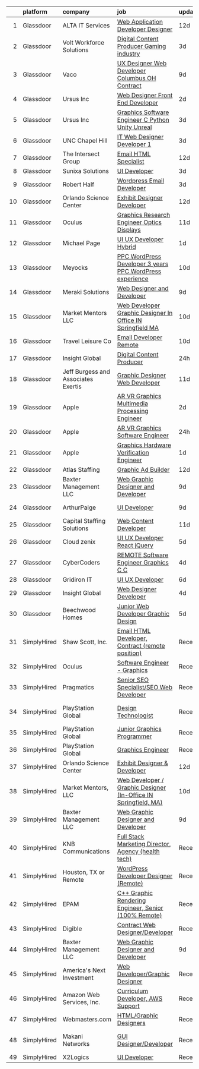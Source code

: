 

|    | platform    | company                             | job                                                                                                                                                                                                                                                                                                                                                                                                                                                                                                                                                                                                                                                                                                                                                                                                                                                                                                                                                                                                                                                                                                                                                                                                                                                                                                                                                                                                                                                                                | update_time   | location            |
|---:|:------------|:------------------------------------|:-----------------------------------------------------------------------------------------------------------------------------------------------------------------------------------------------------------------------------------------------------------------------------------------------------------------------------------------------------------------------------------------------------------------------------------------------------------------------------------------------------------------------------------------------------------------------------------------------------------------------------------------------------------------------------------------------------------------------------------------------------------------------------------------------------------------------------------------------------------------------------------------------------------------------------------------------------------------------------------------------------------------------------------------------------------------------------------------------------------------------------------------------------------------------------------------------------------------------------------------------------------------------------------------------------------------------------------------------------------------------------------------------------------------------------------------------------------------------------------|:--------------|:--------------------|
|  1 | Glassdoor   | ALTA IT Services                    | [Web Application Developer   Designer](https://www.glassdoor.com/partner/jobListing.htm?pos=117&ao=1110586&s=58&guid=00000182e87031a4a2aaee04c574793e&src=GD_JOB_AD&t=SR&vt=w&cs=1_7fb2e3fd&cb=1661757043405&jobListingId=1008074200137&cpc=AC285F3A3ECA6BB0&jrtk=3-0-1gbk70cedkf39801-1gbk70ceqgrhn800-6c28291b72e36d00--6NYlbfkN0AXtvPDqDev6liskt-h_3vAUEMM26GmMOlWYCAn-kvNiXTWhOpXUsJAjGAig0pzkvYTj5MpeYtT_Tmk-_-5cLLnfKUOLtxlawba1a0ORZ_EkEUPx3Uxx3WchkhaXG76t2wO3Zmy83JQTWS_qBNlzXZuhn5agtDBqi3R42fCLwZZH4ep6vfa0yccbETx9k3C_SZb1rP_oX_MXMZc_xQfshMbtH61bgqz23ZgnZLtm1Gng2eVqWuYD1P7FOBOIpfbhiEkMBgxyGdxhewxezlaBACNe0xudvZOpeB2Pjw7qMgNm4NX3igPpJJHcAjJ7ijvD-O0FREz4545HLHZcK2D6yTuHaJQlcySLD1lU_tAzfDY5ZBbaj96liVLXXIORRN1tbEs71kegAHyGH165oitms9UWf4zHDpHuQLreoIDFKGYrAS-gb5IOw_Mt1hlbGamIC64gkYwDRPSjO-foVwQBoC1x86kPgA4CD92zZth30xnrR8hU6LOH4ow4_md9d2QWGBDDLm79kMVLY-8bGO38wfvMHzX-1zJ_ANPYUrjlVmNxtv3TcN7Hxg8rKN85fsQXvPmmqkheJg0y2Ai3DbAd0MiP0WgHi2m-TccplGGKE7B-399H53-edYH_BVoqT7TnSw%3D)                                                                                                                                                                                                                                                                                                                                                                                                                                                                           | 12d           | Washington, DC      |
|  2 | Glassdoor   | Volt Workforce Solutions            | [Digital Content Producer Gaming industry](https://www.glassdoor.com/partner/jobListing.htm?pos=123&ao=1110586&s=58&guid=00000182e87031a4a2aaee04c574793e&src=GD_JOB_AD&t=SR&vt=w&ea=1&cs=1_60e89627&cb=1661757043406&jobListingId=1008094475593&cpc=F41FEAB56D215062&jrtk=3-0-1gbk70cedkf39801-1gbk70ceqgrhn800-2bce4f0595faaa95--6NYlbfkN0Dw5YS5k2p9urruc14icYN1MKKvJIN3Kd2XbyQRMSdz9Vq1-T5-D1XBTngNFaA8imZC99fAmi4yc9ZgG-uVQ87TXHMqtyGsnrztuPbyDs_72XCGulqEuxmZtrcVVjnM5_He4PP2dLJV-EXURe5RD43qkcCc3ceUlE0Ys6tHfDjVoDSGxzVvBtzsrzzhXH91cMtkqju9smycxPxO75tIL1aUBt7Qin8oJBvcwiOQKWjZh4OnBo92Hf0l8tlDe_oBKZqZCK-XCR4AqY4EfuPy7B1KZRk6GSxNmL8QSc47NPU2Wb2cQJfQP8v9hGhHhPlQ3JhW9btCbscqQ8XEr-GdKYy41np3xxChc50eDjdGIeFBlNPLM_vFmxKClPdrAXzVsvCObyEAF6xDMAC9cOLEUQEhKtSf3wx7lV6MtHnz20It9h-9qRZtYc9Zss-S8nzJ2OT4LUPPVcIMuERKFeHqheKPPx0fR_AwhoLtPyND_4OM6jPg1BqTbu5DBnlYKVd2D7AKL0QiJt6hFu7GETlskT7-smPMYNb2A7OJFUPKZIvnczrYC-WSJ2XRiWeW5xrLzQDj-dfewcShew%3D%3D)                                                                                                                                                                                                                                                                                                                                                                                                                                                                                                                    | 3d            | Foothill Ranch, CA  |
|  3 | Glassdoor   | Vaco                                | [UX Designer  Web Developer    Columbus  OH   Contract](https://www.glassdoor.com/partner/jobListing.htm?pos=121&ao=1110586&s=58&guid=00000182e87031a4a2aaee04c574793e&src=GD_JOB_AD&t=SR&vt=w&ea=1&cs=1_38364278&cb=1661757043406&jobListingId=1008081445097&cpc=6FC5BA77C9A4CD78&jrtk=3-0-1gbk70cedkf39801-1gbk70ceqgrhn800-49a826265b10ae96--6NYlbfkN0D_sybMACCpf9B-677oK5j6rPldVB6BlrVvFjO_o-GJZbzuF-qh4PxErFUqfUsv_6u-7anCP2QzwgZ2b5Nxma_Cmyz3dwaQ5mAwI2p9kjSwVP2lokha-mPe8DNosJknwz-6_MCKUySezjGZobf7miY0KuzK872jTNLCHoWH1v03sbwoFj0Vvp289MRhEdvO7Ij4uCbxQ0_fad9GGp-ggI-pBpVZ0NUyobMIZYA3uhwPfl2igNRFN5VU3l-aj6TMtmSaQafzzIdrV2eOenvsTi6xMiuAuDMxpY8hpIwNHv3MAILERLFOMRmCePjzypzKEYnXmnBw0nxTP66GExogMoSNuYsjKHBKpzlCrrFZ-ajC4SlXiOAYXRB0Bm9Ya4LNjnlD_NRDNv2y3UJifRoh_lBPT3dqL8DmHdJD29y27eE_CLgQP5GFF6PGvsek2PXbWi5ST-hrR6iLQDOW2Rwuk3_Hu2hy_q4pjO7_phLKZVj8CvMXkELuJ0fWdLPakUOXEASQpSn8nL5V7Tl28hmg49kdaYVXxZvod2hH8Lf1LxmXQNuJ_RKBiz77)                                                                                                                                                                                                                                                                                                                                                                                                                                                                                                                                   | 9d            | Columbus, OH        |
|  4 | Glassdoor   | Ursus  Inc                          | [Web Designer   Front End Developer](https://www.glassdoor.com/partner/jobListing.htm?pos=108&ao=1110586&s=58&guid=00000182e87031a4a2aaee04c574793e&src=GD_JOB_AD&t=SR&vt=w&ea=1&cs=1_a766f116&cb=1661757043405&jobListingId=1008097361956&cpc=C4A69CCDBB3B9599&jrtk=3-0-1gbk70cedkf39801-1gbk70ceqgrhn800-0ea09b14e2348c5f--6NYlbfkN0CT8vBT9H5mqECx2dfLV_FONLPDKpIRssxVwtj05Tmm4rA5I0VNOPdM1oYsK66ov5pqYS3gXk2ozh0lVEZwzGOqZs8rlCBef2uQoy630wv6aUBqB1D9vjbSnni5WCVaS2e0KhCWi_8-XMv97hUEg7H9r8pKMO8klnwzDsU9mPVyqE5wVDnTov1Pu_UnRYhnE0_Osqvwl8WORWgB_kOjxQQLPQWG-NWIcptfTftC_xvyt1c40uobZ403OrjOg5_p8zqz3cLzwrnHTjqWeFEhkd7FYyVcjiJCMFkVznphRmtkhKbL2ZU9aWVWUjChbdkFdlAiu4tIvv-tEhlvNaragy1ZQhsvGhOC5anf8D4yfIGDJbK-bmh5xwt1uscED6ao3EPCxdfHKv4RZ6Q3-m_MTe1dE6Nugv26rrW9yIa8ooHEPIgJzYTeC7TeJ6xGxEjr0Q_LC6p6H5q3S5tqAKobaBFAUOLFzaYkqfIpaIqeaY4SwUD9iRsNH0MDlFD8Uz6pxRt8I4z-GU7rkwUXihI9ZNdoJwLc5qDZPuqHZemkAKzQBGW5EUq6lGhQQBA2knDhGaIuS5n9r61cg1EqbyxjjV8C9ND-S7rhw5c0UuGv9ZR77Nl3Mcs9e79SQiUjevkq6AmfFVCKZtcnlL_SH0aM2g-UxFSYDuhLkDFHqibFl9y-AN3aVHwvCOJxW_GYP1Y47O8W4bBbtYC1n7XBu7GJaz3GNFv2c3tAWy6CuimIycWVvy7r7o0bqSAI8BO4J-5ZDAs0DXoIwqVRs-dwS9eVhzF4gx2zadANfkJH2ye_8yPbEGa_HSFlGlsohEvNRsyD65ec-tYN_94uZTGtbqIQxtowlbX9iNMFKGS9Gttpezl5CvuW73cPx3okpQ_ks1YggSVOVeMpTRsbeaTGXmhmxHs-0IeoXqSJsphgkyAvrYS7iWPeV3PQrmJJ3VSVIyxekFNBlADt8ahOZwqxAjt5WxGFVWFkBCYWwlfh8FeNw7KiXkqslyO7cg0uz0gOOHF1cbY%3D)                                                                        | 2d            | Brisbane, CA        |
|  5 | Glassdoor   | Ursus  Inc                          | [Graphics Software Engineer   C   Python Unity Unreal](https://www.glassdoor.com/partner/jobListing.htm?pos=116&ao=1110586&s=58&guid=00000182e87031a4a2aaee04c574793e&src=GD_JOB_AD&t=SR&vt=w&ea=1&cs=1_9df5761e&cb=1661757043406&jobListingId=1008094033133&cpc=B101C867B3EF2D75&jrtk=3-0-1gbk70cedkf39801-1gbk70ceqgrhn800-a503bf67493adf7c--6NYlbfkN0CT8vBT9H5mqECx2dfLV_FONLPDKpIRssxVwtj05Tmm4rA5I0VNOPdM1oYsK66ov5ozRYF8l6lSbj2w8mnkxNtzPvq4xrxWyHAas6Dg1kdrUOgJv2YyZkHQbFM2OivhpugmqZ5om6MWAcpLRyZ6gIQlFMLi08SCGusRRvhDyvVeMX8DUUTJXmTx6nw7SsSZdq8Nt-8KK_5o4vH15EibFmTTp8ytDggw_ewlPkDrXh-xoNpk42rGPX8WrmLj9WET0I6dPhj6yNieG23cgjyuYrAZTWgA_m_BaYOpu9d7djE9YsxGZkkraPINNrJ6scFPNkbMRvgGsS-qsSSUFneYLkAQ5qWjDjR8zvg9r-eSTAiaxH5KmWtjRTFXrkE8Tn1BqkIRrEyaz29yWwzEmQPYB09daJUZZ61od8kUYjjiOiD1Ws78nArJeRWIWITuf2oHI5q0TH_sDWg5uzmCHNfg8BkolmWD5n9dqjfl4uOIri4qlHTnamThVOqo1tNi5mqAT3vUIafGV7GyltbgrgYuIevjQbmwR_ab2Xo8ONe-bXu9lF9VUIsWjjnXgwlwElvljlWEvlbWAGLHRz7P1vm74BTCNUjvKq0eCkHCGyn52RghCAtGge92m4tZ3-K0dOwk-5gTkl1bGnefAffFLydhNwGDwucQgTLe9UF2_gEM3vXgs7rCG-IluRq9lg9SW5_KgZTmgTMhEwc80WcrWatNQcXt_sQSgUMSN4VzqbCmQ6Nsns8ig8zUqkUVvDriJypPERtGTBU9p8Gtad3ZDFp63kylBxgn1ohmyoNxVGa5W5p9I3aTMXEzPRV1xC7YqAMM0pdVdYXhI5iclU167CYNqzkFHvyorlTwid65CK9FHsu6UnqznN7Jj-ljoVSFI6o3oK-2-b7kUr5BIP7FYb9rZe8t_qofkI6p_lJIEADJBROJ02qlIexS5-aGkJfNI5MN4YzI0tO61uxcevfA0lE8O05TPwlwpwGUVFygkBwvbQnF2H5l-4zubnDm9pc8JqK5YSQ%3D)                                                      | 3d            | Redmond, WA         |
|  6 | Glassdoor   | UNC Chapel Hill                     | [IT Web Designer Developer   1](https://www.glassdoor.com/partner/jobListing.htm?pos=129&ao=1136043&s=58&guid=00000182e87031a4a2aaee04c574793e&src=GD_JOB_AD&t=SR&vt=w&cs=1_23acbb2d&cb=1661757043406&jobListingId=1008094021401&jrtk=3-0-1gbk70cedkf39801-1gbk70ceqgrhn800-66c7d0f1ba60b7fa-)                                                                                                                                                                                                                                                                                                                                                                                                                                                                                                                                                                                                                                                                                                                                                                                                                                                                                                                                                                                                                                                                                                                                                                                     | 3d            | Chapel Hill, NC     |
|  7 | Glassdoor   | The Intersect Group                 | [Email HTML Specialist](https://www.glassdoor.com/partner/jobListing.htm?pos=120&ao=1110586&s=58&guid=00000182e87031a4a2aaee04c574793e&src=GD_JOB_AD&t=SR&vt=w&ea=1&cs=1_d3fdd1b7&cb=1661757043406&jobListingId=1008074370447&cpc=C4A69CCDBB3B9599&jrtk=3-0-1gbk70cedkf39801-1gbk70ceqgrhn800-22c56744a00dd6d9--6NYlbfkN0D3PcU9heefYh9TtgByvMoljOix8d9QGO4-sOduKDD9bT1jZI9CfBWrR-yhgruQBi7BODCzZdeBCVxltjTcoLfa9fjLk7NMFbxIrl9F5qP5psuaO9TR_rl8p70B1b0bwKQhJG9MZh2IuOyJto0tZsNoJrw3F83L99OynJJIDCLJuZYXtySHDGkwyagBHaLJOENqOTikeeJoiLKfAHw-OvY2Q3d09VjnJ9bXIExJWA46X_EzU9SUUje-CSYwgTxLyZiHeSn_VbyQgxSMhOGih_Km2gGw0R51bM3-w0DsPmfhMBtJ_uL1Tgjdhz6N_Ee8uk6OV699gWXM0qSWNLoCS7KS3qFFamoZSaDjRkE1HSw5F1jBYNzOJwXYYSYAO6efUpzPKZmbaefMuGQltCLxrO01GDvqPAJTGtprEpAvPafT--o6oVbMuH1fUUT6rPR9D-g6YKsn-3qqfA2qJfsh2aikVDFxI6mEEwXpwo4UsKNKiRz4_GOmIyyIx0IttJ4Cy2RLHbAqZ-2v1g%3D%3D)                                                                                                                                                                                                                                                                                                                                                                                                                                                                                                                                                                                                       | 12d           | Plano, TX           |
|  8 | Glassdoor   | Sunixa Solutions                    | [UI Developer](https://www.glassdoor.com/partner/jobListing.htm?pos=122&ao=1136043&s=58&guid=00000182e87031a4a2aaee04c574793e&src=GD_JOB_AD&t=SR&vt=w&ea=1&cs=1_4ab06d91&cb=1661757043406&jobListingId=1008093911276&jrtk=3-0-1gbk70cedkf39801-1gbk70ceqgrhn800-c12d46be60d48c3b-)                                                                                                                                                                                                                                                                                                                                                                                                                                                                                                                                                                                                                                                                                                                                                                                                                                                                                                                                                                                                                                                                                                                                                                                                 | 3d            | Remote              |
|  9 | Glassdoor   | Robert Half                         | [Wordpress   Email Developer](https://www.glassdoor.com/partner/jobListing.htm?pos=115&ao=1110586&s=58&guid=00000182e87031a4a2aaee04c574793e&src=GD_JOB_AD&t=SR&vt=w&ea=1&cs=1_42142d1e&cb=1661757043405&jobListingId=1008094129687&cpc=AC285F3A3ECA6BB0&jrtk=3-0-1gbk70cedkf39801-1gbk70ceqgrhn800-ad7dca65617e0862--6NYlbfkN0CpzDdaQkua3np5pkmj49lKioZwmwxQ-yx5plwbYmV_M5St0DD8rCm1QOzbrT0uKPiU_YETN9OZWMAYvqAVvziqv0tWsrBfb9XVS8QENNzubeY7G6pOuSsVR_Tq1gxuSk7IeFfqtB3CnThl0DH_25wsSZP4PnG5aKHY3c3LAFTVFarcDktJB3b6DpN8d-Plti6m5xPGkuF3_HABIDR_xj-05iw4XiryHnLwznXlo7cVuA8GTlU-Tassa8LedsV3VoHOFUwutYJKknqI0KU0clx7VF1jlBwF-vu4KOP1kynlh4eN-owXu6FEKMdYVfo6X2m2hY98YtVEo05rxCYX8sdb9KVL_PMHQoUo1HKqg_2Jj_2mOwhZYtEjh9ULyk8_vE2SncJNgLdqOfLAs-0FF5hB1DDUIyAIGZVrFfZuv9vM2lXjiWCOiVSHowaM2LbZpQ2JBPdUnUNtjqKhX3A6i-n6Ckw0qw1kfGLjuGqMzfpQdGpTRL1HOCKWJ3bv5840oK7RUBj1ivS7kegB18ow-RbOMXS_hSLmE3k7VRI13wIjj87qOSQejqorsFNBJoe89DM%3D)                                                                                                                                                                                                                                                                                                                                                                                                                                                                                                                                               | 3d            | Minneapolis, MN     |
| 10 | Glassdoor   | Orlando Science Center              | [Exhibit Designer   Developer](https://www.glassdoor.com/partner/jobListing.htm?pos=102&ao=1110586&s=58&guid=00000182e87031a4a2aaee04c574793e&src=GD_JOB_AD&t=SR&vt=w&ea=1&cs=1_705add3b&cb=1661757043403&jobListingId=1008073917846&cpc=D975E6D323D47586&jrtk=3-0-1gbk70cedkf39801-1gbk70ceqgrhn800-19530d0494599900--6NYlbfkN0Dlo60a_d6b-ZbHMAl1R6dg8b70dlJGCHmV1YUp37ql6Hlxf0AnVUQRHMpH0SGJAODkvMvtI4dD_VJ0FBAIEo24wrR-cBIVwY62V4nP7xc-cspw_Gy2QAJq22aWSQK0-k-P8GtrQKWis7qdeFrSuAc2CL0nTVehODDXxeTLKoX6ib_LUZVjOw0QBorjH4VwKi0i4V7mWvOGEwSLYBxS7zLtNEFBghateqrg2I_9kVtmnvrxgVqo6XkJYNGI33x1hZ4feeF_MWyR1m2dSfLLA0tHhSKGWkgE3ZKVaXg41reOQm5cqlCyCix6DbaeJ8VVibB_A99darXV6EtnJwHU0RJj20Uc2SsVQdd4YQuYkA64jUG6nxyfmnbZo97Gq6bDla81lWmCPT0sp8o_XwXMOrcm-zKEEJZY4Yjz19XBBtigr4j-EXJIA6esQ0PJMyczHNSSgWdn_JkAuVzR-cphlAtIeWf6ojqszRVglZMGp3fVKEFlZs6zZaBSya1p8SjUuG5fahecXqVEBg%3D%3D)                                                                                                                                                                                                                                                                                                                                                                                                                                                                                                                                                                                                | 12d           | Orlando, FL         |
| 11 | Glassdoor   | Oculus                              | [Graphics Research Engineer   Optics   Displays](https://www.glassdoor.com/partner/jobListing.htm?pos=109&ao=1110586&s=58&guid=00000182e87031a4a2aaee04c574793e&src=GD_JOB_AD&t=SR&vt=w&cs=1_43e15ccb&cb=1661757043404&jobListingId=1008077457927&cpc=FAE5E775D180B2FB&jrtk=3-0-1gbk70cedkf39801-1gbk70ceqgrhn800-ef44fb719727a8bc--6NYlbfkN0DYl4UJW4r1Vl7FEn6T9F-rD9lpC-0oMJVSiWjK_MGUd8e8cHXcpv6KPyjLHZEfqkXGgj9g3yMP8WBskLw8Z33akGOFyRhnVvFUcab6l4hdzH_rbNwh_JgEQd7Civ74f2U5AHnFCbn-WchGtEeP2VCWodfz_h3UWLVa38femHmi7XXVvL8zU76LUIBe236O9d6Q61IIbkKHAxlydX_RZrEM9zMRQ9Lr2dJFhAY8kF_jYDDeqEMI3VaM211qIp8JyfPZstXYACuOJuMfuMvyz0p3uQ14kGoRIK9OpmGA8a8j3TkpwJGIk7B_-PPrEitG5IEA9Pa1Nf5v2Hpogp7FdP6KOtEUUVbmYgUsEC4K1oDQHBEeBzPPL9SY3t7mgBKEJsp-KDI198rrM2BBGTDO8aXcu7swuNEQXQiSphFn9-LTHfqPyf0IG4nix4nDirZcAqPvqBuS2Td0VHt9Jhxdaa5Jj7batf0aK1GFJ_dpotR36xoLCyY_OVBTNeFaL3mqNg2agRtYhs0aQthn80rpO1oe8hGV0bppvnY6cpgylwgdqhE8o51zfokw4Ro1xV1RLbYrbn4aRIYlDyhisRzLJnNQ3iyPqesJj1i8y9rdPxsXV2DjUaCfws61z_XoecBaSuVSg8Z3VJxwq1HLiT1YFCGnIWjYpcEKUgOiF3vENkEmKffp-KjmRPPDtlK2SOeqqIZscLafgu1TxzS21Dn2KeGgXECk-IK_LzUmSu1RZNOzlvBRTZ2RBz9f8cJxlab51PdrZvrVeN-_NgGKxWpnKlEX5VEH5kUltzE71_rPxZzV5DCob0G4o1ll0BFI4Rvic8astYIwQ-XrGyEZzWFuPgsWtIp0Z45G0mazs94DcZZxYEDdUqPdCmMqIZ0WRh6IWHzEtAEMWnkMWrqgMqD19LPf5Ns9qXW1pLDlcmofNWTp95zgLsSLhKkkDsF4NxM5hC6ZXxCQC3wujpTDC0Lrw-eOlo8MxrEwrHwXDkxWWJYFJvuNAhIXnoOYHLTqTt5E7cK7A8QtSAfGTxrAEuu4dJxkIzOa0faoyvgn7TaHEf76_sZIW3keZpf_GiyBY_Lo-Ss%3D) | 11d           | Burlingame, CA      |
| 12 | Glassdoor   | Michael Page                        | [UI   UX Developer   Hybrid](https://www.glassdoor.com/partner/jobListing.htm?pos=125&ao=1110586&s=58&guid=00000182e87031a4a2aaee04c574793e&src=GD_JOB_AD&t=SR&vt=w&cs=1_c539b838&cb=1661757043406&jobListingId=1008098521956&cpc=334ABAF5D42DC775&jrtk=3-0-1gbk70cedkf39801-1gbk70ceqgrhn800-c6a55c372362a202--6NYlbfkN0BR3ykMnr3Vw97HK5IC0i9Uo32NXohanwqRY-CI8z69bl4xOa6Yve6w6NlWd53uNOe8Y8q2cNSmMfbR6bSgD2elKOS_jqSAwyPA0OhrrvXyEmSOCScW0yd5zZswpB8YpqcbBRMGRv0Od9FHQisXTZiJ_Ma9tyyXLV497QBx_JViy1rV5DNX6O9JGN6qFQFljC3DPbp-NHllpXMeICxust_1VJDlVzmWset0ZD7wdo_duLiiyDcSARQtjT-WdPFUeQX6Ivu_MouCOZsjKKssWpQJ9RwVWPr1vrXeCabb7TWsQ_r6672By1r_Ycc-slAUpLmF9IVKWs15qL0OqvPjxGuzLs-33YfDEAqIboBkanZ6EEBHYtEA_nm-uAF51SlHHwy2xtLaBWfGx7-ErRNIaehUXoRrC1Dk_Otm0TSYoG-g1t8p8MfCOJq-74LPi3tvw0I9wE2iNKTkSvEZP0efcQv8yDlnpG84oi9MVuDs9V_A5q464svROaLcKh7nsdHOKQycX7lXDvkNGNByAUScKinKOwZvmMHwEgMXSKPQQcAp5FgBa2Vtej6xwpYiqSCJdaPxIDwtffd3_y_CTvgz_n5g6-A2z9La_yo1e8JXHauKFdxcMJz6kFbSIAXyL4F6dr3CbcTLPj7l1EMg7eg2l69qWnRdFjtNrDOpDSREG72gIemFcq2sn4JWrc1Bed_Il_oIHWjGE6_L25QjYT04pYv8qNvA8baE72o5rHomBLt-Y5Gr3s95dVF6_gffgrgcKXAr5KY3XDzi8pyNDudvs04FN78tB3OEkvcE1zLQU30HIC6rqnwFDRTqYf6OQFWOVKVQ57Z0J5GFN0zg4KsMVyUkuNSld-cd2o5-nq6ExWiXbxy_cvIhRBVV3XdGyRA4MAx189J1DTYsJHeUBEDKUmauBX2Z8CLkGiPXcUsGBgMXE3sdviqohg4cJTk-XI7ocVAyxeI2_P9rlQ61IJNqHC42W6rECOYnrcA2yOlA3hHTGlRJcPxWbFUxtu5pko-AZ6_TZhUndgwEzu6VNXQLOg3CQA4ggYjcWyk%3D)                                                     | 1d            | Manhattan           |
| 13 | Glassdoor   | Meyocks                             | [PPC WordPress Developer   3  years PPC   WordPress experience](https://www.glassdoor.com/partner/jobListing.htm?pos=103&ao=1110586&s=58&guid=00000182e87031a4a2aaee04c574793e&src=GD_JOB_AD&t=SR&vt=w&ea=1&cs=1_d8b6639a&cb=1661757043403&jobListingId=1008079757167&cpc=357789E2449BCDB8&jrtk=3-0-1gbk70cedkf39801-1gbk70ceqgrhn800-d55211a0a42f0edf--6NYlbfkN0DukAwDndutArnS8OT3znlJ-TW2KpK_7rZjO0LfXc6UVE5AelGnR9zi1FaVyKVSX7fW8iH7ZjBYylKtq2aRV0H4uUyYnvuAr2WaxvQ_YIsNaGQZ_Sc5PvQb_k3If6tOc1qL-6qorCWnoenGz4MDUdi0A6Zz92HRj2fzY8hoDQuSL8Y4aSyXX_DsP61_5rEK6r1gnApxZPHh-glN_xo8hUSHQgLdgNpRZFDfTARMeua_Mb4k4kLUBAuEQtr8YvZpPlMpZQOBP5M3edUae2Og2rpZjH3IK__XkVz4rQwKPw1QhV5XNmIStUbY6aGxFPl5yz_AsI-_8RzLgLN9fhYbQOzN-SO6Hm8hBkKH62--k4AV5Mhuj2XfjX61E2Ipu_l0BHG9uUUxLz6_8xoZ-EwtJYUtJ7lvZ3tpCBDUZpvuL-caAvAGZ2ExLcLxkKpaRn5y34UOGlPTwxsirKeiz3FYZw-rLVrbNkrJ5gBFzTBPbNpeSQpE5xhEP61QSzcR0x4bLDe8IxtLf3K-ZtrBDtP-ypsiIamwU6A6P1g6gj4yeM9lG8kuAm84M6jK)                                                                                                                                                                                                                                                                                                                                                                                                                                                                                                                           | 10d           | West Des Moines, IA |
| 14 | Glassdoor   | Meraki Solutions                    | [Web Designer and Developer](https://www.glassdoor.com/partner/jobListing.htm?pos=113&ao=1110586&s=58&guid=00000182e87031a4a2aaee04c574793e&src=GD_JOB_AD&t=SR&vt=w&ea=1&cs=1_a1f944f9&cb=1661757043405&jobListingId=1008081345836&cpc=2CAED5C921A5F994&jrtk=3-0-1gbk70cedkf39801-1gbk70ceqgrhn800-20fcbee1eb88c48d--6NYlbfkN0BWi3eEu-Q0UpxkIUpdrJzmOxHi_XGcoZO2CjQXftiTGI9fTokWfZjTPkpzgBplrcMHEj60FUOAAjJF_SEv7CdTX2l153xa5mQfM55bnHf2pCufnXbA_nbXhgULVW4M0NFEb8U0XItsl9xVUnBCmHEpoi_IUS2Qom6lIOV5pTXvIXF_NF9MsHTArhePxnKDA4rzlz31um_IM2LuIoFA03OWOHsYK7t2h1vbDf1g6rvINbA5BtEPVzDw5KLscYge3dR-Lh-phhNE1ex-fJ_q78bsq6RKDfRrUVWOxI75YQT_1dsJrvNLL_Q_WZHgSoifkeFAcwxYxS9Up1tvS3zmxHo-syP4iDDLf0HTQsYnQfU9qBDwtwolvclEcUxfcu8zRyU644RC2I7v8FKYmDmy5AAxzyWtEwWQKEVApXmlpSdkioaGHEfCJK5I5wqALOTvCM4houKjUeQAl0qwWrjGmHwptqtih_R8r0WCiV005gRWRWW4iRw9MDVjVUXCpbDCa3bwQ_Teine9pZWHS_-z-QR89Px_ONVScJM%3D)                                                                                                                                                                                                                                                                                                                                                                                                                                                                                                                                                                                | 9d            | Remote              |
| 15 | Glassdoor   | Market Mentors  LLC                 | [Web Developer   Graphic Designer  In Office IN Springfield  MA ](https://www.glassdoor.com/partner/jobListing.htm?pos=101&ao=1110586&s=58&guid=00000182e87031a4a2aaee04c574793e&src=GD_JOB_AD&t=SR&vt=w&ea=1&cs=1_7dcf1fc0&cb=1661757043403&jobListingId=1008078790022&cpc=CCBA650747E70D68&jrtk=3-0-1gbk70cedkf39801-1gbk70ceqgrhn800-7da6e7b47f097f2d--6NYlbfkN0DrgQq5ECBajiuqohNCSf6c7_2Cek-sBUhiO2bmmkiCIRqTyLZK6QXQOrumORkPUcDOTFlUvI4Ol4VU9OnnMsi7fzzm7gca_O-4Z6fJZ-Iw7PyI9v2UiSnSWih_ykDp1O2havbOVXSJPQli0gkBJCG6QZwZcb-LbnEMTRAVNeXGVa-9O9rFJGMh7mnc3SdDEamMFl2P1K7apDZ9QS_4Mu32adbvpConWJKKaIDOPwm4_EeVW_O7M-K1hMSdjKAizaomZe0pMeHQD8yPKZ2qwBf28vmJ3ADPyqmA7KxNR-lyzkEtQSUfTnrqJkKmQJHArrXu3BWGbZwAvpkkkOXrjL5c-DdC-z4V6j0CH-QlQ0Rh1TgkIyIrEPTA88STMWBGCnBsr8tVfLt50P3a8Xl5fqKv_DN_aX6qs2F3KMZnEYkFyFrw2qAj36z8DVI432Tse3ElF-oVd4B_HFKTRsFdS_1aQrpVFwmUgSjbZd4V1Z33wUnPlAt5o7RQwM0ve768uKo-HK3-QnmCRGYLK5my-V99cBLQ698X3GhOwBvQG_TcApw4AqAiX2I9)                                                                                                                                                                                                                                                                                                                                                                                                                                                                                                                         | 10d           | Springfield, MA     |
| 16 | Glassdoor   | Travel   Leisure Co                 | [Email Developer  Remote ](https://www.glassdoor.com/partner/jobListing.htm?pos=130&ao=1136043&s=58&guid=00000182e87031a4a2aaee04c574793e&src=GD_JOB_AD&t=SR&vt=w&cs=1_4e26148b&cb=1661757043407&jobListingId=1008078533693&jrtk=3-0-1gbk70cedkf39801-1gbk70ceqgrhn800-767561cd7f52016b-)                                                                                                                                                                                                                                                                                                                                                                                                                                                                                                                                                                                                                                                                                                                                                                                                                                                                                                                                                                                                                                                                                                                                                                                          | 10d           | Orlando, FL         |
| 17 | Glassdoor   | Insight Global                      | [Digital Content Producer](https://www.glassdoor.com/partner/jobListing.htm?pos=124&ao=1110586&s=58&guid=00000182e87031a4a2aaee04c574793e&src=GD_JOB_AD&t=SR&vt=w&cs=1_f8519e4f&cb=1661757043406&jobListingId=1008100067806&cpc=AC285F3A3ECA6BB0&jrtk=3-0-1gbk70cedkf39801-1gbk70ceqgrhn800-3c284743218105e9--6NYlbfkN0BKkHZu3wF05EeDimN_p6sYpKCMArvwa95YdH7UpkaBCqc7l59ErwqcH9nBDsTYDe1zELLr5a23HVay3kct2GhgHZ830pA6gCpBoTLNBwdTVEJHilG679BRKI2oM-OfQptmc0ILst6lnS_RuJoq8W5IxwdMMdlY03QmYJmM_Liv-UTz3K_Z3W3793cssAeNaNKFUGqRQfQ-qk8oisj4EHVr7HZ_6-vI_8v5rTx4vXw4Mu6CYF32gh0LCXKCmP9WnRGsjLYJ9tDRfgYPnDEyzqr0J9xHsdUM1V298qqmfQ3x3zTDHT9SOxLq7Joq_zMDRpZYjCsj0ZuUBMJ5ChmederEinzp6cdGgKeerGRCV4pnzk4QmpD04RK4X5FV1V30dl79zu6HrOXCmTmcZ8jLeQo7lHRbDAg57kLG5nSdSgQfFrlUr-_amhhBPdNzas0SfSbhl-8s-lA_hnzGfIz8vZn6ODQF-v1VD9M-BePHhwVstivSshyuCi4N)                                                                                                                                                                                                                                                                                                                                                                                                                                                                                                                                                                                                                                     | 24h           | Irvine, CA          |
| 18 | Glassdoor   | Jeff Burgess and Associates Exertis | [Graphic Designer   Web Developer](https://www.glassdoor.com/partner/jobListing.htm?pos=104&ao=1110586&s=58&guid=00000182e87031a4a2aaee04c574793e&src=GD_JOB_AD&t=SR&vt=w&ea=1&cs=1_9eb99a09&cb=1661757043404&jobListingId=1008076372450&cpc=281FE6ECBEE2538F&jrtk=3-0-1gbk70cedkf39801-1gbk70ceqgrhn800-a87381051c7c70d8--6NYlbfkN0BBGG9LMNqL16EzDx9S3nKk4b6IwprgSJginr0DZD_oW5yEAmn-tqn__dirEdhobilUXGynBkX8oC05O4qGCNbFpzJlkWEmzWOj6hDMGr8hgeZZtwdzUglKGrgSBvKyoEWlhFZg9sdHmlu0-YUGSwGzMxLwzPQvGfaKm9_uYY2dOVJBHGmnbJkXogK6MyeLNyTp5FqceLHGyzDDzTl1faL-TkQ5cvXUc2zzWSftvynMLVGk44vrvSINYg4rhUP3j3IKm9kXVCpLkN-7v1V4WASmdvnwoVFbXq1WcC9XmXqnhkuR0b-NnH5p36Xctpgc4j8W4PnAlG2son3Gi9E0lEzhibCUxEHu5YKBHYKDxueV_FJSWyLwlVasTtHMtu_Jhd-FdGrgrm5dXwbi4K2fnHhrtqnVukO32AR8BZJT9EchbIGaw4tmAe-7sDIlKfgk696Fd_nAVU-s6fbt5Y6h_zaFwtCWYPrOKJgyp2rMUSfNgE7P7CWdHzhju6d32GxCBVxZj6RksnBdN3IT-WsSBJee)                                                                                                                                                                                                                                                                                                                                                                                                                                                                                                                                                                                        | 11d           | San Rafael, CA      |
| 19 | Glassdoor   | Apple                               | [AR VR Graphics Multimedia Processing Engineer](https://www.glassdoor.com/partner/jobListing.htm?pos=111&ao=1110586&s=58&guid=00000182e87031a4a2aaee04c574793e&src=GD_JOB_AD&t=SR&vt=w&cs=1_0dd75417&cb=1661757043405&jobListingId=1008095784963&cpc=F41FEAB56D215062&jrtk=3-0-1gbk70cedkf39801-1gbk70ceqgrhn800-907ad51cd4a08af6--6NYlbfkN0BvKrLyj5gPmtZO9T8euul8TCxuuKNOtzRJOomxnwSEodTz2Bc-sPZlADHp0xxmf8VJEANcPoNuk9ao7d7DMJB34vwB396lLDlNEQ7DFUBzXdPxDogpuBSVzBy6BmHDopWZMVt6IoiB8hADwB0WBtShaccNhKeGSbNp61L4KWbo-L6B4BPyQOQzs_ZDKgR55h-cEfW1iyE1aFlTG4iEWAt88FCQYZuGbb9ke24FDywuAL9a4XukNgop_wIBn6n-ErLVZ144Hbv6qxn-5v5uHRWVQLb51kHfOajHZxmaePY0VVknQgYebe4ngf0ti3YFKhY1AOgBUE2fjPU-f0ZO9T4elI15OqWi_Vt8aZGiDnenJJF2ZAedUsvUjKjIiz23WTHF5twQtu6Br8_N7E593hhuZ3oiCfJ4P8tnLjv0EfcJN1hKVcuBgrVc53xfqAPrLP6h1Hd4GNMrsGgpO6IfifI2BK5_ATcLz9NUBhTPF43VZz9nE33Loxx-8vY56sIsM5hco3jIpoQ1Pg-vM9rzYhcWQiyS3KAZOSXM7bNcXqmzly4UY4-9zqAlj9oOSiG8k9e8zU1GKTlidTt7SpoeFJBSrXalpFEFWdUp82_uQjVH8lb-uvgAsJGZAhqiWD3zVfYt1bMtRVvCd9Weej81wKSMeiW5cxw0pCDPi7y0CP3CDxvfvsRQU9HFP88PdJghTNqew4zMWQDwmjbPiNEu27BHH5Z4iyUhpFvgRcwJ8-BnXBnyC-bzDEEBBnBJ5lzHDsbgHVDSqCJtosc87HtUF_o8Lqc1NmHz1qrlcfLto40SzGRLHNJkNFq5uXFm2kE7n8JymvGICRarUGDSsLvGkpGcTpUDif4mHV1dGtGPBGiIRrwlm55kq4lEgd-sx0HSpgJKBJH3ZcVo68oHBUaH6rIq5ika4OFemQTN_RDu_vAgKRIs9n13o46COazKU9h9GDKNHcJujBHfiA8fiIYfvI7NuoB9ctkhH80gC2AAiF9ddQ%3D%3D)                                                                                    | 2d            | Austin, TX          |
| 20 | Glassdoor   | Apple                               | [AR VR Graphics Software Engineer](https://www.glassdoor.com/partner/jobListing.htm?pos=105&ao=1110586&s=58&guid=00000182e87031a4a2aaee04c574793e&src=GD_JOB_AD&t=SR&vt=w&cs=1_90efb664&cb=1661757043403&jobListingId=1008098776181&cpc=654405A9B1E0A9F5&jrtk=3-0-1gbk70cedkf39801-1gbk70ceqgrhn800-9d0fe7903ee514c7--6NYlbfkN0BvKrLyj5gPmtZO9T8euul8TCxuuKNOtzRJOomxnwSEodTz2Bc-sPZl1dBMH13w-jNyHP0Om-VrHe3-IIJ1BQ7Wd1MMnjsJnjayyk_knJ5FNSt9KNU49nn3QjFo0jeMEWDGQ_UiWDbZGaqymDD-Sh3TvXRaf3wYxYRyXDd7d6LbuOZTCarOIDaoPQ2YkaGsabjTpamjXBOaoHF6grFDogN30niarYDTWmf4Mpw7b1UQlctPTYHcF4riGLuzMI2RkhO6CGxZmtvOMgb2nMq3KDTYayfYBS7P90wia2Wpj4d385O3G-y9_0G4yMH7OsxAyrsD0Jtp1zvi5u_MBN__fSGUKe_zEi_6ki4Lu-M90TWhrtmMCcuXeLrxJ1L_qHle5nNgNT33BXwX_uxRNrirTMOniCbwtpnzKGHEXxb3wJHiHBgVMODVhk6Yb7pmkfEfE9U1wQQvGkRxg44SLa6miZDR1CzQBroJih4AUPt3Rt4iHnrJ4isu8S-wUKYwfwkP0CgNxoKeU2vtGgWEgDzIh1ogLFCXdBfqcbrMlXV3IoNwKqdSjcR9jSY7fLSX2RpQeLLiYY72hVWBNrWEwnE2z9KjjTRvUnm1aNhOw7L5WVNSn28Ix1kRrmfB2ZHMM-LxI1Fl_bN0Z65b9thYMDCo_0kYHQ-p3v_p-2M6n4woRnLCr04ozPszy9JR62Zeb_Ipq7ALDiPHb8FhmenzvIUsbMxgq52Z8n3lcrj36sLHeCieADPlurSeUdym5uzJiPNRBHTIFKWaD6Cw9fP-gVslvlzL48_DifhwKs-yp5vl1AMd3vQuoH0JBJW3Dpn_5eI6T-iMHIKOyVU3DY149zq5EmJQb9-CA3s2ojs0QGmMT0Ex7iEWE3uFZQKcYFgjg-6XScVp3D74gpiFGp07FcwDO018RW5zURRuWXOujuLDC1tk6BolfQrcRWEGqXyQU_m40No2RG8Iy164aBC0WtRXkg4m)                                                                                                                             | 24h           | Seattle, WA         |
| 21 | Glassdoor   | Apple                               | [Graphics Hardware Verification Engineer](https://www.glassdoor.com/partner/jobListing.htm?pos=112&ao=1110586&s=58&guid=00000182e87031a4a2aaee04c574793e&src=GD_JOB_AD&t=SR&vt=w&cs=1_b4a8b308&cb=1661757043405&jobListingId=1008098069604&cpc=9908D8D4413DBB8A&jrtk=3-0-1gbk70cedkf39801-1gbk70ceqgrhn800-25a1b4830a1b5d74--6NYlbfkN0BvKrLyj5gPmtZO9T8euul8TCxuuKNOtzRJOomxnwSEodTz2Bc-sPZl6wy0zhW4OOnaNRSdgYu0vM6426Q6HgDhnGcjUuCOsP1P_4KVJiG0svm1-kMRv7UFhMWk54NF1giSM4NCQdGsaQydcKh4ZeMxur2WLqaSY2HuhwodoES-dt2ZYfcB_5XcayRn_lCU_8rmvayXDabEyV_PJxMZjwPsaEa2OWGYieFgQHLusbmYg5Ra73AADdP6lG9Ed8vgE_QIv6Z9HbWXKxzZnNiTjJLKa1x50F5_i4nCpGGxCXJjgID5zxb7zWc-NB42xesCZz5c8iWw1bGV18aDEfy6vwyp1Xh-1OG3Q-ZQvr5koQaZkE4XlrWiV2aifKmyNazORhxRJU3kimo44nLD8V7kqmkqbrmSX8JDjNdYz_WYop4t7DwH4HQoaJtpY7vZPiDpiVhwuhYPWug5Nv8zRkdSUCGye76s7Rq2lEJ-WXJ2PoAwWHB6Y6HHRRA0ILV_gjf0lHKuY-nbDMa_oMLzFEqZGGCa367AWhUmp-0MyJgrGqGETNWOstGTwZb84B-rmHG9dm85sWnosAzKUhpSBo3up5eq8NUk3OGO9xqUdmSGuCpwaqKIwKNfRx17CsYSCA5NBFeR33exSqagjCl3EFVKKDDblBbzlMrID_KFCU1GhhAWwNKH_MlvQtqCXRvhDlDf6Meb7OD3Kpt9kA2MAaAvTz8y8YOaBZvHROkCC-i0vcfvlxfgGrk7cgDKfyPAisiXGVNOY_uAFnr2zn6tFaK0-ZLH8lo5ANwbdv5q8HFbnJcyRkse4HRCNRIMUwgUTBEbyf-LOdKbOsiQclZxG47refGLtIJ2b-V6scBix9w9mPHynj-Vdb7RgQrNMFZexb5A-Teoty5M_X50bvNX_wxSCsF5ZkPk3xy5bxURAqPHsCkUWl2ur8lqtCjq-X5jndn5Ujsf0ZUwxMVFs_praZhFeUkMuG-AxGSOQYg%3D)                                                                                                        | 1d            | Orlando, FL         |
| 22 | Glassdoor   | Atlas Staffing                      | [Graphic Ad Builder](https://www.glassdoor.com/partner/jobListing.htm?pos=114&ao=1110586&s=58&guid=00000182e87031a4a2aaee04c574793e&src=GD_JOB_AD&t=SR&vt=w&ea=1&cs=1_120f7356&cb=1661757043405&jobListingId=1008073832848&cpc=FA84DF7EA1EC2398&jrtk=3-0-1gbk70cedkf39801-1gbk70ceqgrhn800-ac81c60ba4077ca7--6NYlbfkN0CeLFAsULLhH0_ina76aVyMvKfUXDe-XGjHzwH1tIT6X9vXuPQV95L5oS-GN_E2U7bhlQyQgHDKxHSXlI0DMmQACEozSkPmyoXHED142Wb2K6wBp8SUO-Nx5B7go8ANaIshhEHzelKV3huOmV_BtscvJbhY7l-9gO5ZATr4fnRWlAzVozWU3fxRN6Rzvhq_jI1RyAQ0fBXF-Stg4-bwA9DdoD-QWLChR3PjALPd-zMsU1nQOi6WSQbKibMvC8YWCE6gG1wteUUPaXBeDY9FpSsM_tCLRPZganxwQT4Cp_JqskSQyuAter9ksuQAjndVgEV4t9_7PVXf2eAPLA_nCYwclfOunA0WlW56G4LYH-W82LI8BDMNxfQiFZt9GPyO5uSi7OlVy9ih5vt1EnKaGht5rjYrc48IfLhJN0vtC9QwHVXBiMxLweNRZQMAqct3Up1ZkMmdJS3KfRGWh-d5e3-cb09lOIvUJLsyzR8shc4LOw1apLibYZ79D8psAsSZCBxQ3pr96GI_Dg%3D%3D)                                                                                                                                                                                                                                                                                                                                                                                                                                                                                                                                                                                                          | 12d           | Boise, ID           |
| 23 | Glassdoor   | Baxter Management LLC               | [Web Graphic Designer and Developer](https://www.glassdoor.com/partner/jobListing.htm?pos=106&ao=1110586&s=58&guid=00000182e87031a4a2aaee04c574793e&src=GD_JOB_AD&t=SR&vt=w&ea=1&cs=1_de439f35&cb=1661757043404&jobListingId=1008081304458&cpc=F17331D9BECC482A&jrtk=3-0-1gbk70cedkf39801-1gbk70ceqgrhn800-d87ffb8facdcd3fb--6NYlbfkN0AEPUwOezrB67J58irlIC6kh9bOcG3IwVTpbUphOygsMmO9dJGqAwHHCfV7eXQGkUUA4W0R5T2sPgR8i9BgOe847B1fReFN7whdxr7dxhrF1kFs-kdfJ3uG-CxxxoVtRiFyLm-ajvsvxBs_JycBHFHGM3VLXX8dmFPFGgEw8Nvn_5ftwoavHYjKA1VUeNGIcUjz7HziZsHtijGzyfQDfvuqzlXlEMg2svyX30rOQrRBspmspDeO2UsL7yynIRbP3YX4rD09FuGErxvD3Re8xN38s-wVUecM1ZElgFoSTF6I7CBMvpTGEXQIPN-zupUufcdfgSY0RhfgD9PvTuDMBGNCyJLAJn6GcTl0wCb4AuvT0AeFUpDS1J4XyvRoK2doXik95J0k7ebPQYh5GuKmEsrV7zDe4PfsvcahXrLwbzDp4H1q8h-hMH8iD14QvkgHPpaFttEWXdwJUPzTrDCZ3xHXJma4_IZ-NEn4VwsHAraeyMmpKLq7sz1wlh4qTH5YNLPfRA-KYwIXfFlDAPi1NRuF)                                                                                                                                                                                                                                                                                                                                                                                                                                                                                                                                                                                      | 9d            | Columbia, TN        |
| 24 | Glassdoor   | ArthurPaige                         | [UI Developer](https://www.glassdoor.com/partner/jobListing.htm?pos=128&ao=1136043&s=58&guid=00000182e87031a4a2aaee04c574793e&src=GD_JOB_AD&t=SR&vt=w&cs=1_b98a093c&cb=1661757043406&jobListingId=1008081714942&jrtk=3-0-1gbk70cedkf39801-1gbk70ceqgrhn800-4ff1658bb05215b4-)                                                                                                                                                                                                                                                                                                                                                                                                                                                                                                                                                                                                                                                                                                                                                                                                                                                                                                                                                                                                                                                                                                                                                                                                      | 9d            | Fort Meade, MD      |
| 25 | Glassdoor   | Capital Staffing Solutions          | [Web Content Developer](https://www.glassdoor.com/partner/jobListing.htm?pos=126&ao=1110586&s=58&guid=00000182e87031a4a2aaee04c574793e&src=GD_JOB_AD&t=SR&vt=w&ea=1&cs=1_55ebc441&cb=1661757043406&jobListingId=1008076145332&cpc=3BA4CE39D5B5DEF5&jrtk=3-0-1gbk70cedkf39801-1gbk70ceqgrhn800-8bb32b42024fd11d--6NYlbfkN0AHXq2vAVwR3IH7wgnTMdWCa3HguypIXx0DFudX-u0zu6XSU0N9gDGCMsnO9yvyAfOBmM0fm9Ew2n-iPCtQH5KjFYoP65k9zOhdkHSR8pSP84WNl7tb9LhBHqSW26SPAcgRqY92wchbV1YjTogn0oetfvIM8cBqnccKlMzZCIp-UdAakgeYThMjmhEtV8vcX73Z75kZ9NEcwfqSAjPLtEiWY-rCbvhXEeNA8Ryx3h1XBt6xK1Yluo1DUtSMGFNSjS-gEBDdTVCV7uNsZ28wS3njhovoEU5QlxZCCvj3sxnkATRvqGeATLbe9z7pp2PpTJOuTzrVZqi8Sd3QboSgC2e15vFMgzKqmhEaReXelOX2kcj886gm04CIL4k2BfTvoOmBP3DLA4904dMlFuwVja_--TRD7iMhUdl7HxLTCE1Oi_ia2cnKkz0PaIqe5CXCDH8ZbTLE8Zp5vxoBowfO76XnHftQA1q0iKjTQb24xFrXHsLIzc20GT1n646jjbVgofI%3D)                                                                                                                                                                                                                                                                                                                                                                                                                                                                                                                                                                                                                     | 11d           | Remote              |
| 26 | Glassdoor   | Cloud zenix                         | [UI UX Developer React   jQuery](https://www.glassdoor.com/partner/jobListing.htm?pos=127&ao=1136043&s=58&guid=00000182e87031a4a2aaee04c574793e&src=GD_JOB_AD&t=SR&vt=w&ea=1&cs=1_171fdd93&cb=1661757043406&jobListingId=1008088308620&jrtk=3-0-1gbk70cedkf39801-1gbk70ceqgrhn800-36722cc437149121-)                                                                                                                                                                                                                                                                                                                                                                                                                                                                                                                                                                                                                                                                                                                                                                                                                                                                                                                                                                                                                                                                                                                                                                               | 5d            | Remote              |
| 27 | Glassdoor   | CyberCoders                         | [REMOTE   Software Engineer   Graphics  C    C ](https://www.glassdoor.com/partner/jobListing.htm?pos=119&ao=1110586&s=58&guid=00000182e87031a4a2aaee04c574793e&src=GD_JOB_AD&t=SR&vt=w&ea=1&cs=1_c5a8702a&cb=1661757043406&jobListingId=1008091615266&cpc=F41FEAB56D215062&jrtk=3-0-1gbk70cedkf39801-1gbk70ceqgrhn800-4dfa625dd186bab5--6NYlbfkN0CpFJQzrgRR8WqXWK1qKKEqALWJw739KlKqr2H-MSI4eoBlI4EFrmor2FYZMP3muM3q0nSV2L9yMpH_7UNTvm0Y28rYuJ5BY_8ot1FnsUTnGumOHVEts_fasJtx9_s-ofSt0ynZ0lIYJTr7VvGpGS6oDd55OI3F7I5vflvJSLp_WxugtLLQ-RwWFkVVL_KpZLGyxjTXo2LiUcIYFFqBVqJRb0nrRBWToEFvypPGdemvxzLudblN4FuiJpwqONYz9LIb5WR1e3F45vvMigGhMtwjyy-2oWr89buz7bwFsuCQ1cY0VsJH66SmeWXHu0ZUQf_Ybz6yVyzO2gJ5wWEA-Frl4pDn534f0WFu7A0sYCcVGclIn2LqF4YnAZbTeh_0uZcsd9g8NHTzqj-Anwi_vzHJNs3wEqw9gxCI6blSFiC7cFcKSgv9gYsx4K5ube8K6x-SyRmUlzlaNmBe-FTVdcbwZHm1T-UZbtTXhEGNLSEj5EhHpvggdPH_pLm3nXubTC5pKRNx2E-MSuRczzrYrfnh_uEpt_-_k7Bq_dpqT-uNSBV8DuxYTDvrgbGcLMp0n21PHd_0XB_WlfUTsAbiKHqRFd71a4jO9-WsHZmSukNzVEBQiUeo57jYoyJwGq5RNp9x584auXJKrUNOlQ7FIudDYHzNCX9XgoRf6x_LUr2VZScE-8zhowprprUS36oDWn20z5ADKhXA7mNT4Mb5N0rJm1nKlXZWjcTGpMHfAM5I9enBx4nXKK5c1yoc_JtFPSWSXAYnqLIk-9EH6exFGfFiT0vN-fkgEV0pYRsnsD6r_Rewj8yX7kGRCEPLIpku-FfcN71oxenWdgg85z2ci-1bY3Z5Qh8ifyP_HgnTRNTEa_m5E8DuY0AVwiUq7ox9cDBMujVgA1XdMu09ynfIquFUNe6uqzZLkY6rKXD61uYcJ-CO0wf33kArt-jb52zvaHRIY-l3m2bJj7EyEvPSPbobnE6yGJRSeLFT-t6GVEJ-9VMFhBy_eHeM)                                                                          | 4d            | Redmond, WA         |
| 28 | Glassdoor   | Gridiron IT                         | [UI UX Developer](https://www.glassdoor.com/partner/jobListing.htm?pos=110&ao=1110586&s=58&guid=00000182e87031a4a2aaee04c574793e&src=GD_JOB_AD&t=SR&vt=w&ea=1&cs=1_4836acd4&cb=1661757043405&jobListingId=1008086224184&cpc=3BA4CE39D5B5DEF5&jrtk=3-0-1gbk70cedkf39801-1gbk70ceqgrhn800-9a1b8e339489a7e4--6NYlbfkN0CTHA6cd59lXtQJ-DuZtBHQsSjOn019HaVEc20FtZol1_8bPJW14iotuMuGn0biAaHQ9HKGt7to1xAYLiXT9W7Tdq-hcprx5a_7BM7gnGTPFZMlmrTbtNRLFSf6XAlRk_PtaSma9ZcqiDOUyMRO82OdfXGhw0fAm7EKaReO6M5hD4X1PQRgU3PHY3ulbG2OsMONrh0bvr_y2Ag8wfB0FUzvuo7gLR0BD2YoNj3Y3Sk8dfCkQciI1jufyf362mW6p8SyEte-Ex13Bbzb_Iq8i0y5rSlCVkVm2a4MX5v0HR3PIVIC3v63qOvbvfPZ8tByF_BZds2opEgVDXMcS9GG4m135HmP6BSjBHkM23lXs1FZP9-LFD2L5z7cO0vzjra3myfGfNSfs62ih79YXzHa9JEWDejGtKmSpmyEXumlt5rZDhXHfi89Drk3g0IMGTCpqDVAYmaOOZONToseoLxAySuIKMdLkXTSu_VsOdfgHeYP97LUz4ljujjk)                                                                                                                                                                                                                                                                                                                                                                                                                                                                                                                                                                                                                                         | 6d            | Remote              |
| 29 | Glassdoor   | Insight Global                      | [Web Designer Developer](https://www.glassdoor.com/partner/jobListing.htm?pos=118&ao=1110586&s=58&guid=00000182e87031a4a2aaee04c574793e&src=GD_JOB_AD&t=SR&vt=w&ea=1&cs=1_c9a11dda&cb=1661757043406&jobListingId=1008091208385&cpc=D2F1DE17EE1F43B9&jrtk=3-0-1gbk70cedkf39801-1gbk70ceqgrhn800-096e8a0cc82cff96--6NYlbfkN0BKkHZu3wF05EeDimN_p6sYpKCMArvwa95YdH7UpkaBCobj99dZAfyu-RdhhpqQts8jrjn6oE_J_tCSd5pdIY9hTWhsiwlD7BAzoGfPF8vF2d5XWCY96HDP_m5erXNmPFmF1TvBRrKyyZyUZt0AxRyH_4Oghb-2zPN_ZUDXuiZ_Wz7FvOPiwNJEw-BuChnPk-RcaDqnXblsDUi6OBxGiMmag_HtDzCogJINBn-_X9Q7pQEcqi7qoQGndhYCmbBG6Osx515HRw-KJ6CxzjLur3HbbLYICNHhyiY6xiG1O041C27fZ7f81HPzQZu9_-kX-oQvpAumr51uWuR5pHPA_bJKsSbvYKZJKgJq0FBw05qh_yGBxSfAJvEtCP1mQUPsqz1Uh_ao_I_q236qwaXkNigKrPP-ASzjO4_VG9MOPtAcIxGYxthcx8ZK4zeJfWCYbjBpPatWOYXNFlsbYiFet1K-Tzphiu-GV4bllck6D-wjSphFzvv9nDtkzD3HpaeEuB5KE42x-HlkHXcsyVXopvwl)                                                                                                                                                                                                                                                                                                                                                                                                                                                                                                                                                                                                  | 4d            | Fort Worth, TX      |
| 30 | Glassdoor   | Beechwood Homes                     | [Junior Web Developer Graphic Design](https://www.glassdoor.com/partner/jobListing.htm?pos=107&ao=1110586&s=58&guid=00000182e87031a4a2aaee04c574793e&src=GD_JOB_AD&t=SR&vt=w&ea=1&cs=1_e237a00f&cb=1661757043404&jobListingId=1008088154777&cpc=D2F1DE17EE1F43B9&jrtk=3-0-1gbk70cedkf39801-1gbk70ceqgrhn800-e5a75d5371e116ff--6NYlbfkN0AS57DkDylVShPhgOjpRgGCZifuE7BsZsr_ouSWgREGsfugbRmSlEtncIuNf3vDBCeyf68J5nZxZYEBubrvQ1Ya8lET2qj_ldh_tX8aXNGnMUZvZOcjXoF8rdJSE9KivNXCcOCPsmf3eYDd9pdbtRh9uiWPtwamluq1FfF4sJ2rRcNFmpW5XEK0bxZwXqCypemiJSnFPofsvucLA3EpM2O5Y4z8al9nKF4xtoTK01fDVXfxOuP-1KfKvuLTcK4P3QR6W0jYzUouClQvcvWn8x07z1Mw_AMjKYajUnxX868_oLmRbAJEkUIK1P5dCHeIlDlLXnvizz5RRoEpXtE49AR-SwVq_dmpkz_9gRYTbI4_C6DMPMRSc2NDmLpiLmmj4K1wgHLGYK6jtLWUvulxqlumY1edb5TI67XkwJOw9_Zs7rlpdoCwZ2iaqjBGXj_VTQMtsw8Los-SQjo4pPZRlbnFEc2m772LpEjzy1jSHQEu1D_McqWvPv6p7RaErVbRryRq9i_aqzCrZUAVuljR-tTF)                                                                                                                                                                                                                                                                                                                                                                                                                                                                                                                                                                                     | 5d            | Jericho, NY         |
| 31 | SimplyHired | Shaw Scott, Inc.                    | [Email HTML Developer, Contract (remote position)](https://www.simplyhired.com/job/lp97AwzllwqjS1oXYQVdk_sx_ANbNmrf_26-hefBENEAnwkJ6YFw_Q?q=graphic+developer)                                                                                                                                                                                                                                                                                                                                                                                                                                                                                                                                                                                                                                                                                                                                                                                                                                                                                                                                                                                                                                                                                                                                                                                                                                                                                                                     | Recently      | Seattle, WA         |
| 32 | SimplyHired | Oculus                              | [Software Engineer - Graphics](https://www.simplyhired.com/job/xbCjwrQhbqxovGP-8rSCKXPtAm59kWlyBD9NCL7KcwtCDc3QJR0EmA?q=graphic+developer)                                                                                                                                                                                                                                                                                                                                                                                                                                                                                                                                                                                                                                                                                                                                                                                                                                                                                                                                                                                                                                                                                                                                                                                                                                                                                                                                         | Recently      | Remote              |
| 33 | SimplyHired | Pragmatics                          | [Senior SEO Specialist/SEO Web Developer](https://www.simplyhired.com/job/YThmy1pqQZWCN6NpVm6jm_YsyMddiBHbrB2fuFAy04LBN_GxOXbL2A?q=graphic+developer)                                                                                                                                                                                                                                                                                                                                                                                                                                                                                                                                                                                                                                                                                                                                                                                                                                                                                                                                                                                                                                                                                                                                                                                                                                                                                                                              | Recently      | Washington, DC      |
| 34 | SimplyHired | PlayStation Global                  | [Design Technologist](https://www.simplyhired.com/job/pTEqTDBRSSSVvbLTRF-Z7w8RRNBo1QMMZhqA0YnPlPWDL_ZNV1T-aQ?q=graphic+developer)                                                                                                                                                                                                                                                                                                                                                                                                                                                                                                                                                                                                                                                                                                                                                                                                                                                                                                                                                                                                                                                                                                                                                                                                                                                                                                                                                  | Recently      | San Francisco, CA   |
| 35 | SimplyHired | PlayStation Global                  | [Junior Graphics Programmer](https://www.simplyhired.com/job/0CMBd0AiB3EyZJrWjzCZwm8rWYvm_YpxlbOhETQq2z_uhIv39cjQFw?q=graphic+developer)                                                                                                                                                                                                                                                                                                                                                                                                                                                                                                                                                                                                                                                                                                                                                                                                                                                                                                                                                                                                                                                                                                                                                                                                                                                                                                                                           | Recently      | San Diego, CA       |
| 36 | SimplyHired | PlayStation Global                  | [Graphics Engineer](https://www.simplyhired.com/job/8LywUfQMoMzzZGS3XBTy6tqmxhkpd7wF-eQYtMLqSgJFOS4WYbdpcg?q=graphic+developer)                                                                                                                                                                                                                                                                                                                                                                                                                                                                                                                                                                                                                                                                                                                                                                                                                                                                                                                                                                                                                                                                                                                                                                                                                                                                                                                                                    | Recently      | San Mateo, CA       |
| 37 | SimplyHired | Orlando Science Center              | [Exhibit Designer & Developer](https://www.simplyhired.com/job/JpuP0DVPATVwH0-XnxFsc8nJ-z6kfBqXsh9luvt7lVv6oPB3kNfQcg?q=graphic+developer)                                                                                                                                                                                                                                                                                                                                                                                                                                                                                                                                                                                                                                                                                                                                                                                                                                                                                                                                                                                                                                                                                                                                                                                                                                                                                                                                         | 12d           | Orlando, FL         |
| 38 | SimplyHired | Market Mentors, LLC                 | [Web Developer / Graphic Designer (In-Office IN Springfield, MA)](https://www.simplyhired.com/job/O2JM3P62yfgrJ7vbOJJ1DIO2ROdM60FcioKWWNCu4XXvn1FU8pnANw?q=graphic+developer)                                                                                                                                                                                                                                                                                                                                                                                                                                                                                                                                                                                                                                                                                                                                                                                                                                                                                                                                                                                                                                                                                                                                                                                                                                                                                                      | 10d           | Hartford, CT        |
| 39 | SimplyHired | Baxter Management LLC               | [Web Graphic Designer and Developer](https://www.simplyhired.com/job/OLBZM1dT_aJoxR290t7MaioVBXZe3xqhanlaPARj54mrrF6_0tNS4Q?q=graphic+developer)                                                                                                                                                                                                                                                                                                                                                                                                                                                                                                                                                                                                                                                                                                                                                                                                                                                                                                                                                                                                                                                                                                                                                                                                                                                                                                                                   | 9d            | Columbia, TN        |
| 40 | SimplyHired | KNB Communications                  | [Full Stack Marketing Director, Agency (health tech)](https://www.simplyhired.com/job/Lywdgqr3NqjkI7Mx_xCKsQjK9_HT9gJaCQnNvHzYPtceGTs5vsDwYw?q=graphic+developer)                                                                                                                                                                                                                                                                                                                                                                                                                                                                                                                                                                                                                                                                                                                                                                                                                                                                                                                                                                                                                                                                                                                                                                                                                                                                                                                  | Recently      | Remote              |
| 41 | SimplyHired | Houston, TX or Remote               | [WordPress Developer Designer (Remote)](https://www.simplyhired.com/job/h5NIRqnG6nzwtBLlFlrT64773r4CAOGZWfW6vATD8Z8CzAc7NchDIg?q=graphic+developer)                                                                                                                                                                                                                                                                                                                                                                                                                                                                                                                                                                                                                                                                                                                                                                                                                                                                                                                                                                                                                                                                                                                                                                                                                                                                                                                                | Recently      | The Woodlands, TX   |
| 42 | SimplyHired | EPAM                                | [C++ Graphic Rendering Engineer, Senior (100% Remote)](https://www.simplyhired.com/job/3tNJxgWLjwY1ZKGMjRgmLv02TGPNbYH8XZkF__ktRQg-hYEG_PW5mg?q=graphic+developer)                                                                                                                                                                                                                                                                                                                                                                                                                                                                                                                                                                                                                                                                                                                                                                                                                                                                                                                                                                                                                                                                                                                                                                                                                                                                                                                 | Recently      | United States       |
| 43 | SimplyHired | Digible                             | [Contract Web Designer/Developer](https://www.simplyhired.com/job/bF2py9lR9BMv4iCJJie43-o65ySHBXHD_ACOkiM693NYK11tVr5apA?q=graphic+developer)                                                                                                                                                                                                                                                                                                                                                                                                                                                                                                                                                                                                                                                                                                                                                                                                                                                                                                                                                                                                                                                                                                                                                                                                                                                                                                                                      | Recently      | Denver, CO          |
| 44 | SimplyHired | Baxter Management LLC               | [Web Graphic Designer and Developer](https://www.simplyhired.com/job/OLBZM1dT_aJoxR290t7MaioVBXZe3xqhanlaPARj54mrrF6_0tNS4Q?q=graphic+developer)                                                                                                                                                                                                                                                                                                                                                                                                                                                                                                                                                                                                                                                                                                                                                                                                                                                                                                                                                                                                                                                                                                                                                                                                                                                                                                                                   | 9d            | Columbia, TN        |
| 45 | SimplyHired | America's Next Investment           | [Web Developer/Graphic Designer](https://www.simplyhired.com/job/QKwnvzyJ3bxiARhKlegLVhaw81y94PL1LG5kNUd4756_Fej731e07w?q=graphic+developer)                                                                                                                                                                                                                                                                                                                                                                                                                                                                                                                                                                                                                                                                                                                                                                                                                                                                                                                                                                                                                                                                                                                                                                                                                                                                                                                                       | Recently      | Woodland Hills, CA  |
| 46 | SimplyHired | Amazon Web Services, Inc.           | [Curriculum Developer, AWS Support](https://www.simplyhired.com/job/VJ2mxpB_C3RiZ9WEdGHt_L8L7tDgh2uUlbSQc1Inzt2mb5hjGzhRXQ?q=graphic+developer)                                                                                                                                                                                                                                                                                                                                                                                                                                                                                                                                                                                                                                                                                                                                                                                                                                                                                                                                                                                                                                                                                                                                                                                                                                                                                                                                    | Recently      | Remote              |
| 47 | SimplyHired | Webmasters.com                      | [HTML/Graphic Designers](https://www.simplyhired.com/job/1S2ki1F2e97xk1bn0P3q05lu3BQ0Tpk7KwB7Zii_z8pQmxmAAOWD5g?q=graphic+developer)                                                                                                                                                                                                                                                                                                                                                                                                                                                                                                                                                                                                                                                                                                                                                                                                                                                                                                                                                                                                                                                                                                                                                                                                                                                                                                                                               | Recently      | Tampa, FL           |
| 48 | SimplyHired | Makani Networks                     | [GUI Designer/Developer](https://www.simplyhired.com/job/vqCwz-7L1WiyQ3Q99E-Qq9M4YBsfkUyBVLQJ_Zdxo65ltF5kn2xkkQ?q=graphic+developer)                                                                                                                                                                                                                                                                                                                                                                                                                                                                                                                                                                                                                                                                                                                                                                                                                                                                                                                                                                                                                                                                                                                                                                                                                                                                                                                                               | Recently      | San Francisco, CA   |
| 49 | SimplyHired | X2Logics                            | [UI Developer](https://www.simplyhired.com/job/K7e7k8DCr3xU0Za6gglqUSb8upBvvxxXPj9or0Do1zCdHLu7dosWWA?q=graphic+developer)                                                                                                                                                                                                                                                                                                                                                                                                                                                                                                                                                                                                                                                                                                                                                                                                                                                                                                                                                                                                                                                                                                                                                                                                                                                                                                                                                         | Recently      | Remote              |
